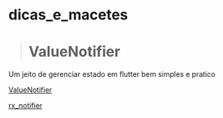# dicas_e_macetes


><h1>ValueNotifier</h1>
<p>Um jeito de gerenciar estado em flutter bem simples e pratico
</p>

<a href="https://api.flutter.dev/flutter/foundation/ValueNotifier-class.html">ValueNotifier</a>

<a href="https://pub.dev/packages/rx_notifier/install">rx_notifier</a>

